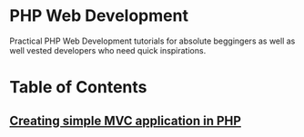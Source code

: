 # PHP Web Development
Practical PHP Web Development tutorials for absolute beggingers as well as well vested developers who need quick inspirations.

# Table of Contents
## [Creating simple MVC application in PHP](https://github.com/et-enchill/php-web-dev/tree/main/SimpleMVC)
 
